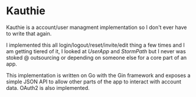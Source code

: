 # Kauthie

Kauthie is a account/user managment implementation so I don't ever have to write that again.

I implemented this all login/logout/reset/invite/edit thing a few times and I am getting tiered of it,
I looked at *UserApp* and *StormPath* but I never was stoked @ outsourcing or depending on someone else
for a core part of an app.

This implementation is written on Go with the Gin framework and exposes a simple JSON API to allow other
parts of the app to interact with account data. OAuth2 is also implemented.